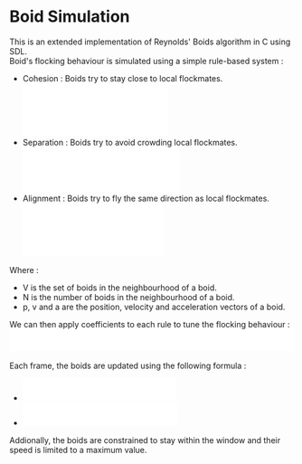 # Boid Simulation

This is an extended implementation of Reynolds' Boids algorithm in C using SDL.<br>
Boid's flocking behaviour is simulated using a simple rule-based system :
- Cohesion : Boids try to stay close to local flockmates.<br>
  ![Separation force](./images/coh.svg)
- Separation : Boids try to avoid crowding local flockmates.<br>
![Separation force](./images/sep.svg)
- Alignment : Boids try to fly the same direction as local flockmates.<br>
![Separation force](./images/ali.svg)

Where :
- V is the set of boids in the neighbourhood of a boid.
- N is the number of boids in the neighbourhood of a boid.
- p, v and a are the position, velocity and acceleration vectors of a boid.

We can then apply coefficients to each rule to tune the flocking behaviour :<br>
![Separation force](./images/acc.svg)

Each frame, the boids are updated using the following formula :
- ![Separation force](./images/vel.svg)
- ![Separation force](./images/pos.svg)

Addionally, the boids are constrained to stay within the window and their speed is limited to a maximum value.
